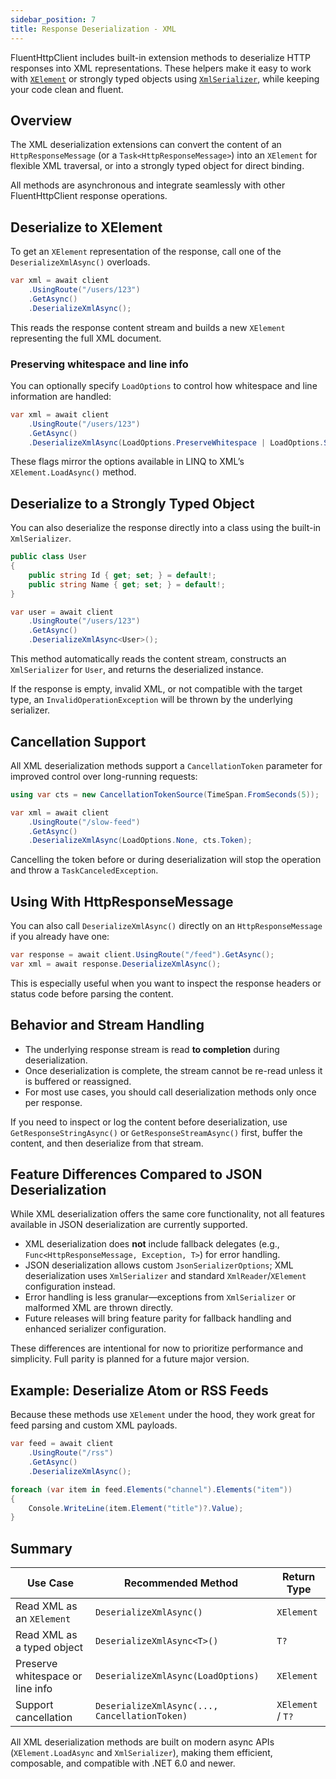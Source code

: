 ```yaml
---
sidebar_position: 7
title: Response Deserialization - XML
---
```


FluentHttpClient includes built-in extension methods to deserialize HTTP responses into XML representations. These helpers make it easy to work with [`XElement`](https://learn.microsoft.com/en-us/dotnet/api/system.xml.linq.xelement) or strongly typed objects using [`XmlSerializer`](https://learn.microsoft.com/en-us/dotnet/api/system.xml.serialization.xmlserializer), while keeping your code clean and fluent.

## Overview

The XML deserialization extensions can convert the content of an `HttpResponseMessage` (or a `Task<HttpResponseMessage>`) into an `XElement` for flexible XML traversal, or into a strongly typed object for direct binding.

All methods are asynchronous and integrate seamlessly with other FluentHttpClient response operations.

## Deserialize to XElement

To get an `XElement` representation of the response, call one of the `DeserializeXmlAsync()` overloads.

```csharp
var xml = await client
    .UsingRoute("/users/123")
    .GetAsync()
    .DeserializeXmlAsync();
```

This reads the response content stream and builds a new `XElement` representing the full XML document.

### Preserving whitespace and line info

You can optionally specify `LoadOptions` to control how whitespace and line information are handled:

```csharp
var xml = await client
    .UsingRoute("/users/123")
    .GetAsync()
    .DeserializeXmlAsync(LoadOptions.PreserveWhitespace | LoadOptions.SetLineInfo);
```

These flags mirror the options available in LINQ to XML’s `XElement.LoadAsync()` method.

## Deserialize to a Strongly Typed Object

You can also deserialize the response directly into a class using the built-in `XmlSerializer`.

```csharp
public class User
{
    public string Id { get; set; } = default!;
    public string Name { get; set; } = default!;
}

var user = await client
    .UsingRoute("/users/123")
    .GetAsync()
    .DeserializeXmlAsync<User>();
```

This method automatically reads the content stream, constructs an `XmlSerializer` for `User`, and returns the deserialized instance.

If the response is empty, invalid XML, or not compatible with the target type, an `InvalidOperationException` will be thrown by the underlying serializer.

## Cancellation Support

All XML deserialization methods support a `CancellationToken` parameter for improved control over long-running requests:

```csharp
using var cts = new CancellationTokenSource(TimeSpan.FromSeconds(5));

var xml = await client
    .UsingRoute("/slow-feed")
    .GetAsync()
    .DeserializeXmlAsync(LoadOptions.None, cts.Token);
```

Cancelling the token before or during deserialization will stop the operation and throw a `TaskCanceledException`.

## Using With HttpResponseMessage

You can also call `DeserializeXmlAsync()` directly on an `HttpResponseMessage` if you already have one:

```csharp
var response = await client.UsingRoute("/feed").GetAsync();
var xml = await response.DeserializeXmlAsync();
```

This is especially useful when you want to inspect the response headers or status code before parsing the content.

## Behavior and Stream Handling

* The underlying response stream is read **to completion** during deserialization.
* Once deserialization is complete, the stream cannot be re-read unless it is buffered or reassigned.
* For most use cases, you should call deserialization methods only once per response.

If you need to inspect or log the content before deserialization, use `GetResponseStringAsync()` or `GetResponseStreamAsync()` first, buffer the content, and then deserialize from that stream.

## Feature Differences Compared to JSON Deserialization

While XML deserialization offers the same core functionality, not all features available in JSON deserialization are currently supported.

* XML deserialization does **not** include fallback delegates (e.g., `Func<HttpResponseMessage, Exception, T>`) for error handling.
* JSON deserialization allows custom `JsonSerializerOptions`; XML deserialization uses `XmlSerializer` and standard `XmlReader`/`XElement` configuration instead.
* Error handling is less granular—exceptions from `XmlSerializer` or malformed XML are thrown directly.
* Future releases will bring feature parity for fallback handling and enhanced serializer configuration.

These differences are intentional for now to prioritize performance and simplicity. Full parity is planned for a future major version.

## Example: Deserialize Atom or RSS Feeds

Because these methods use `XElement` under the hood, they work great for feed parsing and custom XML payloads.

```csharp
var feed = await client
    .UsingRoute("/rss")
    .GetAsync()
    .DeserializeXmlAsync();

foreach (var item in feed.Elements("channel").Elements("item"))
{
    Console.WriteLine(item.Element("title")?.Value);
}
```

## Summary

| Use Case                         | Recommended Method                            | Return Type       |
| -------------------------------- | --------------------------------------------- | ----------------- |
| Read XML as an `XElement`        | `DeserializeXmlAsync()`                       | `XElement`        |
| Read XML as a typed object       | `DeserializeXmlAsync<T>()`                    | `T?`              |
| Preserve whitespace or line info | `DeserializeXmlAsync(LoadOptions)`            | `XElement`        |
| Support cancellation             | `DeserializeXmlAsync(..., CancellationToken)` | `XElement` / `T?` |

All XML deserialization methods are built on modern async APIs (`XElement.LoadAsync` and `XmlSerializer`), making them efficient, composable, and compatible with .NET 6.0 and newer.
